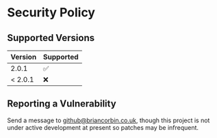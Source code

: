# Security Policy

## Supported Versions

| Version | Supported          |
| ------- | ------------------ |
| 2.0.1   | :white_check_mark: |
| < 2.0.1 | :x:                |

## Reporting a Vulnerability

Send a message to github@briancorbin.co.uk, though this project is not under active development at present so patches may be infrequent.
